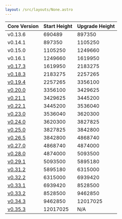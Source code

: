 ```yaml
---
layout: /src/layouts/None.astro
---
```

| Core Version | Start Height | Upgrade Height |
| ------------ | ------------ | -------------- |
| v0.13.6      | 690489       | 897350         |
| v0.14.1      | 897350       | 1105250        |
| v0.15.0      | 1105250      | 1249660        |
| v0.16.1      | 1249660      | 1619950        |
| [v0.17.3](/resources/testnet/upgrades/v17)      | 1619950      | 2183275        |
| [v0.18.3](/resources/testnet/upgrades/v18)      | 2183275      | 2257265        |
| [v0.19.4](/resources/testnet/upgrades/v19)      | 2257265      | 3356100        |
| [v0.20.0](/resources/testnet/upgrades/v20)      | 3356100      | 3429625        |
| [v0.21.1](/resources/testnet/upgrades/v21)      | 3429625      | 3445200        |
| [v0.22.1](/resources/testnet/upgrades/v22)      | 3445200      | 3536040        |
| [v0.23.0](/resources/testnet/upgrades/v23)      | 3536040      | 3620300        |
| [v0.24.0](/resources/testnet/upgrades/v24)      | 3620300      | 3827825        |
| [v0.25.0](/resources/testnet/upgrades/v25)      | 3827825      | 3842800        |
| [v0.26.5](/resources/testnet/upgrades/v26)      | 3842800      | 4868740        |
| [v0.27.0](/resources/testnet/upgrades/v27)      | 4868740      | 4874000        |
| [v0.28.0](/resources/testnet/upgrades/v28)      | 4874000      | 5093500        |
| [v0.29.1](/resources/testnet/upgrades/v29)      | 5093500      | 5895180        |
| [v0.31.2](/resources/testnet/upgrades/v31)      | 5895180      | 6315000        |
| [v0.32.2](/resources/testnet/upgrades/v32)      | 6315000      | 6939420        |
| [v0.33.1](/resources/testnet/upgrades/v33)      | 6939420      | 8528500        |
| [v0.33.2](/resources/testnet/upgrades/v33)      | 8528500      | 9462850        |
| [v0.34.3](/resources/testnet/upgrades/v34)      | 9462850      | 12017025       |
| [v0.35.3](/resources/testnet/upgrades/v35)      | 12017025     | N/A            |
